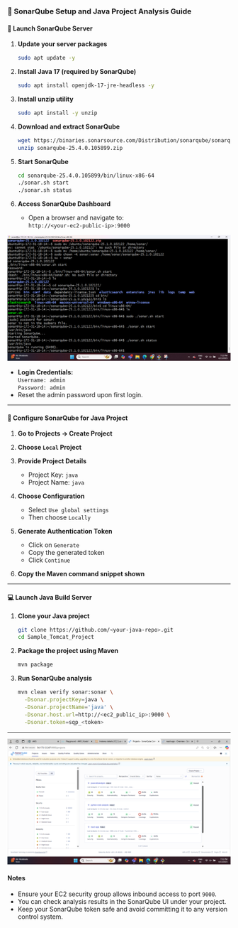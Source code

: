 
### 📘 SonarQube Setup and Java Project Analysis Guide

#### 🔧 Launch SonarQube Server

1. **Update your server packages**
   ```bash
   sudo apt update -y
   ```

2. **Install Java 17 (required by SonarQube)**
   ```bash
   sudo apt install openjdk-17-jre-headless -y
   ```

3. **Install unzip utility**
   ```bash
   sudo apt install -y unzip
   ```

4. **Download and extract SonarQube**
   ```bash
   wget https://binaries.sonarsource.com/Distribution/sonarqube/sonarqube-25.4.0.105899.zip
   unzip sonarqube-25.4.0.105899.zip
   ```

5. **Start SonarQube**
   ```bash
   cd sonarqube-25.4.0.105899/bin/linux-x86-64
   ./sonar.sh start
   ./sonar.sh status
   ```

6. **Access SonarQube Dashboard**
   - Open a browser and navigate to:  
     `http://<your-ec2-public-ip>:9000`

![](./images/sonar%20server.png)
   - **Login Credentials:**  
     `Username: admin`  
     `Password: admin`
   - Reset the admin password upon first login.

---

#### 🚀 Configure SonarQube for Java Project

1. **Go to Projects → Create Project**

2. **Choose `Local` Project**

3. **Provide Project Details**
   - Project Key: `java`
   - Project Name: `java`

4. **Choose Configuration**
   - Select `Use global settings`
   - Then choose `Locally`

5. **Generate Authentication Token**
   - Click on `Generate`
   - Copy the generated token
   - Click `Continue`

6. **Copy the Maven command snippet shown**

---

#### 💻 Launch Java Build Server

1. **Clone your Java project**
   ```bash
   git clone https://github.com/<your-java-repo>.git
   cd Sample_Tomcat_Project
   ```

2. **Package the project using Maven**
   ```bash
   mvn package
   ```

3. **Run SonarQube analysis**
   ```bash
   mvn clean verify sonar:sonar \
     -Dsonar.projectKey=java \
     -Dsonar.projectName='java' \
     -Dsonar.host.url=http://<ec2_public_ip>:9000 \
     -Dsonar.token=sqp_<token>
   ```

---
![](./images/sonar%20analysis%20output.png)

####  Notes

- Ensure your EC2 security group allows inbound access to port `9000`.
- You can check analysis results in the SonarQube UI under your project.
- Keep your SonarQube token safe and avoid committing it to any version control system.
